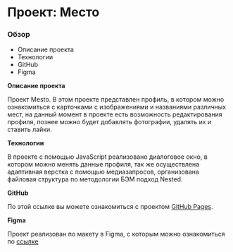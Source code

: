 # Проект: Место

### Обзор

* Описание проекта
* Технологии
* GitHub
* Figma

**Описание проекта**

Проект Mesto.
В этом проекте представлен профиль, в котором можно ознакомиться с карточками с изображениями и названиями различных мест, на данный момент в проекте есть возможность редактирования профиля, познее можно будет добавлять фотографии, удалять их и ставить лайки.

**Технологии**

В проекте с помощью JavaScript реализовано диалоговое окно, в котором можно менять данные профиля, так же осуществлена адаптивная верстка с помощью медиазапросов, организована файловая структура по методологии БЭМ подход Nested.

**GitHub**

По этой ссылке вы можете ознакомиться с проектом [GitHub Pages](https://alexandrakuular.github.io/mesto_AlexKuular/).

**Figma**

Проект реализован по макету в Figma, с которым можно ознакомиться по [ссылке](https://www.figma.com/file/2cn9N9jSkmxD84oJik7xL7/JavaScript.-Sprint-4?node-id=0%3A1)
